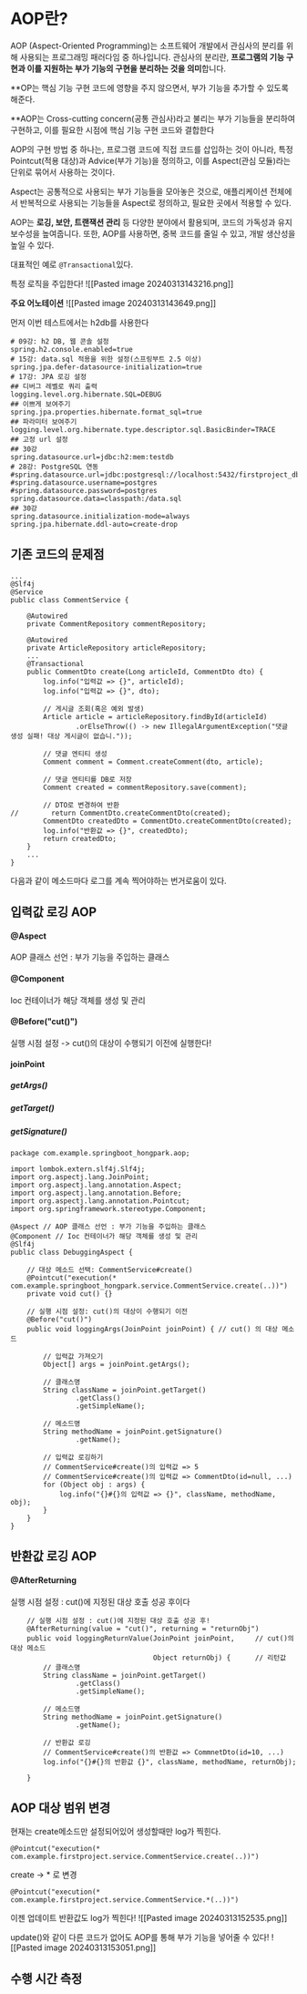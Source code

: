 
# AOP란?

AOP (Aspect-Oriented Programming)는 소프트웨어 개발에서 관심사의 분리를 위해 사용되는 프로그래밍 패러다임 중 하나입니다. 관심사의 분리란, **프로그램의 기능 구현과 이를 지원하는 부가 기능의 구현을 분리하는 것을 의미**합니다.

**OP는 핵심 기능 구현 코드에 영향을 주지 않으면서, 부가 기능을 추가할 수 있도록 해준다.

 **AOP는 Cross-cutting concern(공통 관심사)라고 불리는 부가 기능들을 분리하여 구현하고, 이를 필요한 시점에 핵심 기능 구현 코드와 결합한다

AOP의 구현 방법 중 하나는, 프로그램 코드에 직접 코드를 삽입하는 것이 아니라, 특정 Pointcut(적용 대상)과 Advice(부가 기능)을 정의하고, 이를 Aspect(관심 모듈)라는 단위로 묶어서 사용하는 것이다. 

Aspect는 공통적으로 사용되는 부가 기능들을 모아놓은 것으로, 애플리케이션 전체에서 반복적으로 사용되는 기능들을 Aspect로 정의하고, 필요한 곳에서 적용할 수 있다.

AOP는 **로깅, 보안, 트랜잭션 관리** 등 다양한 분야에서 활용되며, 코드의 가독성과 유지보수성을 높여줍니다. 또한, AOP를 사용하면, 중복 코드를 줄일 수 있고, 개발 생산성을 높일 수 있다.

대표적인 예로 `@Transactional`있다.




특정 로직을 주입한다!
![[Pasted image 20240313143216.png]]


**주요 어노테이션**
![[Pasted image 20240313143649.png]]


먼저 이번 테스트에서는 h2db를 사용한다
```
# 09강: h2 DB, 웹 콘솔 설정
spring.h2.console.enabled=true
# 15강: data.sql 적용을 위한 설정(스프링부트 2.5 이상)
spring.jpa.defer-datasource-initialization=true
# 17강: JPA 로깅 설정
## 디버그 레벨로 쿼리 출력
logging.level.org.hibernate.SQL=DEBUG
## 이쁘게 보여주기
spring.jpa.properties.hibernate.format_sql=true
## 파라미터 보여주기
logging.level.org.hibernate.type.descriptor.sql.BasicBinder=TRACE
## 고정 url 설정
## 30강
spring.datasource.url=jdbc:h2:mem:testdb
# 28강: PostgreSQL 연동
#spring.datasource.url=jdbc:postgresql://localhost:5432/firstproject_db
#spring.datasource.username=postgres
#spring.datasource.password=postgres
spring.datasource.data=classpath:/data.sql
## 30강
spring.datasource.initialization-mode=always
spring.jpa.hibernate.ddl-auto=create-drop
```


## 기존 코드의 문제점

```
...
@Slf4j
@Service
public class CommentService {

    @Autowired
    private CommentRepository commentRepository;

    @Autowired
    private ArticleRepository articleRepository;
    ...
    @Transactional
    public CommentDto create(Long articleId, CommentDto dto) {
        log.info("입력값 => {}", articleId);
        log.info("입력값 => {}", dto);

        // 게시글 조회(혹은 예외 발생)
        Article article = articleRepository.findById(articleId)
                .orElseThrow(() -> new IllegalArgumentException("댓글 생성 실패! 대상 게시글이 없습니."));

        // 댓글 엔티티 생성
        Comment comment = Comment.createComment(dto, article);

        // 댓글 엔티티를 DB로 저장
        Comment created = commentRepository.save(comment);

        // DTO로 변경하여 반환
//        return CommentDto.createCommentDto(created);
        CommentDto createdDto = CommentDto.createCommentDto(created);
        log.info("반환값 => {}", createdDto);
        return createdDto;
    }
    ...
}
```

다음과 같이 메소드마다 로그를 계속 찍어야하는 번거로움이 있다.


## 입력값 로깅 AOP

#### @Aspect
AOP 클래스 선언 : 부가 기능을 주입하는 클래스

#### @Component 
Ioc 컨테이너가 해당 객체를 생성 및 관리

#### @Before("cut()")
실행 시점 설정 -> cut()의 대상이 수행되기 이전에 실행한다!

#### joinPoint

##### getArgs()

##### getTarget()

##### getSignature()


```
package com.example.springboot_hongpark.aop;

import lombok.extern.slf4j.Slf4j;
import org.aspectj.lang.JoinPoint;
import org.aspectj.lang.annotation.Aspect;
import org.aspectj.lang.annotation.Before;
import org.aspectj.lang.annotation.Pointcut;
import org.springframework.stereotype.Component;

@Aspect // AOP 클래스 선언 : 부가 기능을 주입하는 클래스
@Component // Ioc 컨테이너가 해당 객체를 생성 및 관리
@Slf4j
public class DebuggingAspect {

    // 대상 메소드 선택: CommentService#create()
    @Pointcut("execution(* com.example.springboot_hongpark.service.CommentService.create(..))")
    private void cut() {}

    // 실행 시점 설정: cut()의 대상이 수행되기 이전
    @Before("cut()")
    public void loggingArgs(JoinPoint joinPoint) { // cut() 의 대상 메소드

        // 입력값 가져오기
        Object[] args = joinPoint.getArgs();

        // 클래스명
        String className = joinPoint.getTarget()
                .getClass()
                .getSimpleName();

        // 메소드명
        String methodName = joinPoint.getSignature()
                .getName();

        // 입력값 로깅하기
        // CommentService#create()의 입력값 => 5
        // CommentService#create()의 입력값 => CommentDto(id=null, ...)
        for (Object obj : args) {
            log.info("{}#{}의 입력값 => {}", className, methodName, obj);
        }
    }
}
```


## 반환값 로깅 AOP

#### @AfterReturning
실행 시점 설정 : cut()에 지정된 대상 호출 성공 후이다

```
    // 실행 시점 설정 : cut()에 지정된 대상 호출 성공 후!
    @AfterReturning(value = "cut()", returning = "returnObj")
    public void loggingReturnValue(JoinPoint joinPoint,     // cut()의 대상 메소드
                                   Object returnObj) {      // 리턴값
        // 클래스명
        String className = joinPoint.getTarget()
                .getClass()
                .getSimpleName();

        // 메소드명
        String methodName = joinPoint.getSignature()
                .getName();

        // 반환값 로깅
        // CommentService#create()의 반환값 => CommnetDto(id=10, ...)
        log.info("{}#{}의 반환값 {}", className, methodName, returnObj);

    }
```


## AOP 대상 범위 변경

현재는 create메소드만 설정되어있어 생성할때만 log가 찍힌다.

```null
@Pointcut("execution(* com.example.firstproject.service.CommentService.create(..))")
```

create -> * 로 변경

```null
@Pointcut("execution(* com.example.firstproject.service.CommentService.*(..))")
```

이젠 업데이트 반환값도 log가 찍힌다!
![[Pasted image 20240313152535.png]]



update()와 같이 다른 코드가 없어도 AOP를 통해 부가 기능을 넣어줄 수 있다!
![[Pasted image 20240313153051.png]]


## 수행 시간 측정

